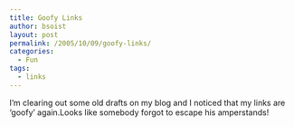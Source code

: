 ```yaml
---
title: Goofy Links
author: bsoist
layout: post
permalink: /2005/10/09/goofy-links/
categories:
  - Fun
tags:
  - links
---
```

I&#8217;m clearing out some old drafts on my blog and I noticed that my links are &#8216;goofy&#8217; again.Looks like somebody forgot to escape his amperstands!
